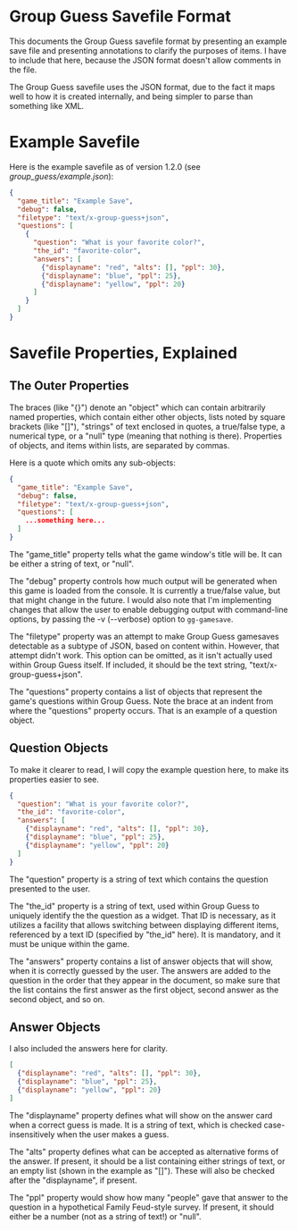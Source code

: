 # Group Guess Savefile Format #
This documents the Group Guess savefile format by presenting an example save file and presenting annotations to clarify the purposes of items. I have to include that here, because the JSON format doesn't allow comments in the file.

The Group Guess savefile uses the JSON format, due to the fact it maps well to how it is created internally, and being simpler to parse than something like XML.

# Example Savefile #
Here is the example savefile as of version 1.2.0 (see *group\_guess/example.json*):

```json
{
  "game_title": "Example Save",
  "debug": false,
  "filetype": "text/x-group-guess+json",
  "questions": [
    {
      "question": "What is your favorite color?",
      "the_id": "favorite-color",
      "answers": [
        {"displayname": "red", "alts": [], "ppl": 30},
        {"displayname": "blue", "ppl": 25},
        {"displayname": "yellow", "ppl": 20}
      ]
    }
  ]
}
```

# Savefile Properties, Explained #
## The Outer Properties ##

The braces (like "{}") denote an "object" which can contain arbitrarily named properties, which contain either other objects, lists noted by square brackets (like "\[\]"), "strings" of text enclosed in quotes, a true/false type, a numerical type, or a "null" type (meaning that nothing is there). Properties of objects, and items within lists, are separated by commas.

Here is a quote which omits any sub-objects:
```json
{
  "game_title": "Example Save",
  "debug": false,
  "filetype": "text/x-group-guess+json",
  "questions": [
    ...something here...
  ]
}
```

The "game\_title" property tells what the game window's title will be. It can be either a string of text, or "null".

The "debug" property controls how much output will be generated when this game is loaded from the console. It is currently a true/false value, but that might change in the future. I would also note that I'm implementing changes that allow the user to enable debugging output with command-line options, by passing the -v (--verbose) option to `gg-gamesave`.

The "filetype" property was an attempt to make Group Guess gamesaves detectable as a subtype of JSON, based on content within. However, that attempt didn't work. This option can be omitted, as it isn't actually used within Group Guess itself. If included, it should be the text string, "text/x-group-guess+json".

The "questions" property contains a list of objects that represent the game's questions within Group Guess. Note the brace at an indent from where the "questions" property occurs. That is an example of a question object.

## Question Objects ##

To make it clearer to read, I will copy the example question here, to make its properties easier to see.

```json
{
  "question": "What is your favorite color?",
  "the_id": "favorite-color",
  "answers": [
    {"displayname": "red", "alts": [], "ppl": 30},
    {"displayname": "blue", "ppl": 25},
    {"displayname": "yellow", "ppl": 20}
  ]
}
```

The "question" property is a string of text which contains the question presented to the user.

The "the\_id" property is a string of text, used within Group Guess to uniquely identify the the question as a widget. That ID is necessary, as it utilizes a facility that allows switching between displaying different items, referenced by a text ID (specified by "the\_id" here). It is mandatory, and it must be unique within the game.

The "answers" property contains a list of answer objects that will show, when it is correctly guessed by the user. The answers are added to the question in the order that they appear in the document, so make sure that the list contains the first answer as the first object, second answer as the second object, and so on.

## Answer Objects ##

I also included the answers here for clarity.

```json
[
  {"displayname": "red", "alts": [], "ppl": 30},
  {"displayname": "blue", "ppl": 25},
  {"displayname": "yellow", "ppl": 20}
]
```

The "displayname" property defines what will show on the answer card when a correct guess is made. It is a string of text, which is checked case-insensitively when the user makes a guess.

The "alts" property defines what can be accepted as alternative forms of the answer. If present, it should be a list containing either strings of text, or an empty list (shown in the example as "\[\]"). These will also be checked after the "displayname", if present.

The "ppl" property would show how many "people" gave that answer to the question in a hypothetical Family Feud-style survey. If present, it should either be a number (not as a string of text!) or "null".
